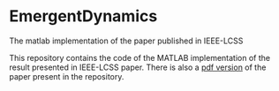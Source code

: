 # EmergentDynamics
The matlab implementation of the paper published in IEEE-LCSS

This repository contains the code of the MATLAB implementation of the 
result presented in IEEE-LCSS paper. There is also a [pdf version](/emergentdynamicssynchronization.pdf) of the paper
present in the repository.
